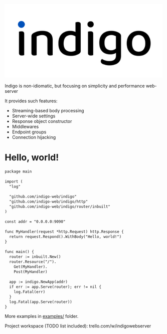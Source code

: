 <img src="indigo.svg" alt="This is just a logo" title="What are you looking for?"/>

Indigo is non-idiomatic, but focusing on simplicity and performance web-server

It provides such features:
- Streaming-based body processing
- Server-wide settings
- Response object constructor
- Middlewares
- Endpoint groups
- Connection hijacking

# Hello, world!

```golang
package main

import (
  "log"
  
  "github.com/indigo-web/indigo"
  "github.com/indigo-web/indigo/http"
  "github.com/indigo-web/indigo/router/inbuilt"
)

const addr = "0.0.0.0:9090"

func MyHandler(request *http.Request) http.Response {
  return request.Respond().WithBody("Hello, world!")
}

func main() {
  router := inbuilt.New()
  router.Resource("/").
    Get(MyHandler).
    Post(MyHandler)

  app := indigo.NewApp(addr)
  if err := app.Serve(router); err != nil {
    log.Fatal(err)
  }
  log.Fatal(app.Serve(router))
}
```

More examples in [examples/](https://github.com/indigo-web/indigo/tree/master/examples) folder.

Project workspace (TODO list included): trello.com/w/indigowebserver
